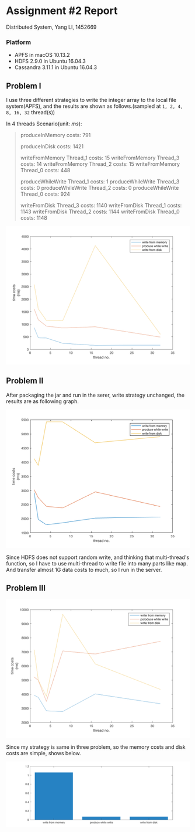 # Assignment #2 Report

Distributed System, Yang LI, 1452669

### Platform

- APFS in macOS 10.13.2
- HDFS 2.9.0 in Ubuntu 16.04.3
- Cassandra 3.11.1 in Ubuntu 16.04.3

## Problem I

I use three different strategies to write the integer array to the local file system(APFS), and the results are shown as follows.(sampled at ``1, 2, 4, 8, 16, 32`` thread(s))

In 4 threads Scenario(unit: *ms*):

> produceInMemory costs: 791
>
> produceInDisk costs: 1421
>
> writeFromMemory Thread_1 costs: 15
> writeFromMemory Thread_3 costs: 14
> writeFromMemory Thread_2 costs: 15
> writeFromMemory Thread_0 costs: 448
>
> produceWhileWrite Thread_1 costs: 1
> produceWhileWrite Thread_3 costs: 0
> produceWhileWrite Thread_2 costs: 0
> produceWhileWrite Thread_0 costs: 924
>
> writeFromDisk Thread_3 costs: 1140
> writeFromDisk Thread_1 costs: 1143
> writeFromDisk Thread_2 costs: 1144
> writeFromDisk Thread_0 costs: 1148

![](res/problem1.png)

## Problem II

After packaging the jar and run in the serer, write strategy unchanged, the results are as following graph.

![problem2](res/problem2.png)

Since HDFS does not support random write, and thinking that multi-thread's function, so I have to use multi-thread to write file into many parts like map. And transfer almost 1G data costs to much, so I run in the server.

## Problem III

![problem3](res/problem3.png)

Since my strategy is same in three problem, so the memory costs and disk costs are simple, shows below.

![problem](res/problem.png)